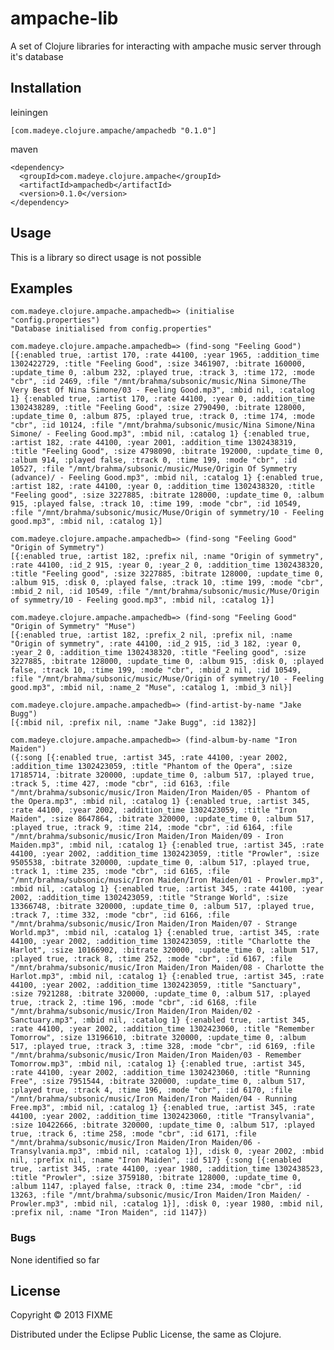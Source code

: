 ampache-lib
===========

A set of Clojure libraries for interacting with ampache music server through it's database

## Installation

leiningen

    [com.madeye.clojure.ampache/ampachedb "0.1.0"]

maven

    <dependency>
      <groupId>com.madeye.clojure.ampache</groupId>
      <artifactId>ampachedb</artifactId>
      <version>0.1.0</version>
    </dependency>

## Usage

This is a library so direct usage is not possible

## Examples

    com.madeye.clojure.ampache.ampachedb=> (initialise "config.properties")
    "Database initialised from config.properties"

    com.madeye.clojure.ampache.ampachedb=> (find-song "Feeling Good")
    [{:enabled true, :artist 170, :rate 44100, :year 1965, :addition_time 1302422729, :title "Feeling Good", :size 3461907, :bitrate 160000, :update_time 0, :album 232, :played true, :track 3, :time 172, :mode "cbr", :id 2469, :file "/mnt/brahma/subsonic/music/Nina Simone/The Very Best Of Nina Simone/03 - Feeling Good.mp3", :mbid nil, :catalog 1} {:enabled true, :artist 170, :rate 44100, :year 0, :addition_time 1302438289, :title "Feeling Good", :size 2790490, :bitrate 128000, :update_time 0, :album 875, :played true, :track 0, :time 174, :mode "cbr", :id 10124, :file "/mnt/brahma/subsonic/music/Nina Simone/Nina Simone/ - Feeling Good.mp3", :mbid nil, :catalog 1} {:enabled true, :artist 182, :rate 44100, :year 2001, :addition_time 1302438319, :title "Feeling Good", :size 4798090, :bitrate 192000, :update_time 0, :album 914, :played false, :track 0, :time 199, :mode "cbr", :id 10527, :file "/mnt/brahma/subsonic/music/Muse/Origin Of Symmetry (advance)/ - Feeling Good.mp3", :mbid nil, :catalog 1} {:enabled true, :artist 182, :rate 44100, :year 0, :addition_time 1302438320, :title "Feeling good", :size 3227885, :bitrate 128000, :update_time 0, :album 915, :played false, :track 10, :time 199, :mode "cbr", :id 10549, :file "/mnt/brahma/subsonic/music/Muse/Origin of symmetry/10 - Feeling good.mp3", :mbid nil, :catalog 1}]

    com.madeye.clojure.ampache.ampachedb=> (find-song "Feeling Good" "Origin of Symmetry")
    [{:enabled true, :artist 182, :prefix nil, :name "Origin of symmetry", :rate 44100, :id_2 915, :year 0, :year_2 0, :addition_time 1302438320, :title "Feeling good", :size 3227885, :bitrate 128000, :update_time 0, :album 915, :disk 0, :played false, :track 10, :time 199, :mode "cbr", :mbid_2 nil, :id 10549, :file "/mnt/brahma/subsonic/music/Muse/Origin of symmetry/10 - Feeling good.mp3", :mbid nil, :catalog 1}]

    com.madeye.clojure.ampache.ampachedb=> (find-song "Feeling Good" "Origin of Symmetry" "Muse")
    [{:enabled true, :artist 182, :prefix_2 nil, :prefix nil, :name "Origin of symmetry", :rate 44100, :id_2 915, :id_3 182, :year 0, :year_2 0, :addition_time 1302438320, :title "Feeling good", :size 3227885, :bitrate 128000, :update_time 0, :album 915, :disk 0, :played false, :track 10, :time 199, :mode "cbr", :mbid_2 nil, :id 10549, :file "/mnt/brahma/subsonic/music/Muse/Origin of symmetry/10 - Feeling good.mp3", :mbid nil, :name_2 "Muse", :catalog 1, :mbid_3 nil}]

    com.madeye.clojure.ampache.ampachedb=> (find-artist-by-name "Jake Bugg")
    [{:mbid nil, :prefix nil, :name "Jake Bugg", :id 1382}]

    com.madeye.clojure.ampache.ampachedb=> (find-album-by-name "Iron Maiden")
    ({:song [{:enabled true, :artist 345, :rate 44100, :year 2002, :addition_time 1302423059, :title "Phantom of the Opera", :size 17185714, :bitrate 320000, :update_time 0, :album 517, :played true, :track 5, :time 427, :mode "cbr", :id 6163, :file "/mnt/brahma/subsonic/music/Iron Maiden/Iron Maiden/05 - Phantom of the Opera.mp3", :mbid nil, :catalog 1} {:enabled true, :artist 345, :rate 44100, :year 2002, :addition_time 1302423059, :title "Iron Maiden", :size 8647864, :bitrate 320000, :update_time 0, :album 517, :played true, :track 9, :time 214, :mode "cbr", :id 6164, :file "/mnt/brahma/subsonic/music/Iron Maiden/Iron Maiden/09 - Iron Maiden.mp3", :mbid nil, :catalog 1} {:enabled true, :artist 345, :rate 44100, :year 2002, :addition_time 1302423059, :title "Prowler", :size 9505538, :bitrate 320000, :update_time 0, :album 517, :played true, :track 1, :time 235, :mode "cbr", :id 6165, :file "/mnt/brahma/subsonic/music/Iron Maiden/Iron Maiden/01 - Prowler.mp3", :mbid nil, :catalog 1} {:enabled true, :artist 345, :rate 44100, :year 2002, :addition_time 1302423059, :title "Strange World", :size 13366748, :bitrate 320000, :update_time 0, :album 517, :played true, :track 7, :time 332, :mode "cbr", :id 6166, :file "/mnt/brahma/subsonic/music/Iron Maiden/Iron Maiden/07 - Strange World.mp3", :mbid nil, :catalog 1} {:enabled true, :artist 345, :rate 44100, :year 2002, :addition_time 1302423059, :title "Charlotte the Harlot", :size 10166902, :bitrate 320000, :update_time 0, :album 517, :played true, :track 8, :time 252, :mode "cbr", :id 6167, :file "/mnt/brahma/subsonic/music/Iron Maiden/Iron Maiden/08 - Charlotte the Harlot.mp3", :mbid nil, :catalog 1} {:enabled true, :artist 345, :rate 44100, :year 2002, :addition_time 1302423059, :title "Sanctuary", :size 7921288, :bitrate 320000, :update_time 0, :album 517, :played true, :track 2, :time 196, :mode "cbr", :id 6168, :file "/mnt/brahma/subsonic/music/Iron Maiden/Iron Maiden/02 - Sanctuary.mp3", :mbid nil, :catalog 1} {:enabled true, :artist 345, :rate 44100, :year 2002, :addition_time 1302423060, :title "Remember Tomorrow", :size 13196610, :bitrate 320000, :update_time 0, :album 517, :played true, :track 3, :time 328, :mode "cbr", :id 6169, :file "/mnt/brahma/subsonic/music/Iron Maiden/Iron Maiden/03 - Remember Tomorrow.mp3", :mbid nil, :catalog 1} {:enabled true, :artist 345, :rate 44100, :year 2002, :addition_time 1302423060, :title "Running Free", :size 7951544, :bitrate 320000, :update_time 0, :album 517, :played true, :track 4, :time 196, :mode "cbr", :id 6170, :file "/mnt/brahma/subsonic/music/Iron Maiden/Iron Maiden/04 - Running Free.mp3", :mbid nil, :catalog 1} {:enabled true, :artist 345, :rate 44100, :year 2002, :addition_time 1302423060, :title "Transylvania", :size 10422666, :bitrate 320000, :update_time 0, :album 517, :played true, :track 6, :time 258, :mode "cbr", :id 6171, :file "/mnt/brahma/subsonic/music/Iron Maiden/Iron Maiden/06 - Transylvania.mp3", :mbid nil, :catalog 1}], :disk 0, :year 2002, :mbid nil, :prefix nil, :name "Iron Maiden", :id 517} {:song [{:enabled true, :artist 345, :rate 44100, :year 1980, :addition_time 1302438523, :title "Prowler", :size 3759180, :bitrate 128000, :update_time 0, :album 1147, :played false, :track 0, :time 234, :mode "cbr", :id 13263, :file "/mnt/brahma/subsonic/music/Iron Maiden/Iron Maiden/ - Prowler.mp3", :mbid nil, :catalog 1}], :disk 0, :year 1980, :mbid nil, :prefix nil, :name "Iron Maiden", :id 1147})


### Bugs

None identified so far

## License

Copyright © 2013 FIXME

Distributed under the Eclipse Public License, the same as Clojure.
